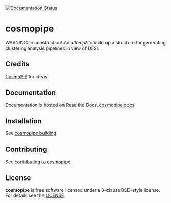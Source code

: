 [![Documentation Status](https://readthedocs.org/projects/cosmopipe/badge/?version=latest)](https://cosmopipe.readthedocs.io/en/latest/?badge=latest)

# cosmopipe

WARNING: In construction!
An *attempt* to build up a structure for generating clustering analysis pipelines in view of DESI.

## Credits

[CosmoSIS](https://bitbucket.org/joezuntz/cosmosis/src/master/) for ideas.

## Documentation

Documentation is hosted on Read the Docs, [cosmopipe docs](https://cosmopipe.readthedocs.io/).

## Installation

See [cosmopipe building](https://cosmopipe.readthedocs.io/en/latest/user/building.html).

## Contributing

See [contributing to cosmopipe](https://cosmopipe.readthedocs.io/en/latest/developer/contributing.html).

## License

**cosmopipe** is free software licensed under a 3-clause BSD-style license. For details see the [LICENSE](https://github.com/adematti/cosmopipe/blob/master/LICENSE).
